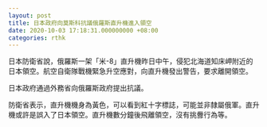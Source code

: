 ```yaml
---
layout: post
title: 日本政府向莫斯科抗議俄羅斯直升機進入領空
date: 2020-10-03 17:18:31.000000000 +08:00
categories: rthk
---
```


日本防衛省說，俄羅斯一架「米-8」直升機昨日中午，侵犯北海道知床岬附近的日本領空。航空自衛隊戰機緊急升空應對，向直升機發出警告，要求離開領空。

日本政府通過外務省向俄羅斯政府提出抗議。

防衛省表示，直升機機身為黃色，可以看到紅十字標誌，可能並非隸屬俄軍。直升機或許是誤入了日本領空。直升機數分鐘後飛離領空，沒有挑釁行為等。
